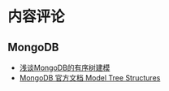 # 内容评论

## MongoDB

- [浅谈MongoDB的有序树建模](https://www.shaowenwu.com/guan-yu-shu-jian-mo/)
- [MongoDB 官方文档 Model Tree Structures](https://docs.mongodb.com/v4.2/applications/data-models-tree-structures/)

